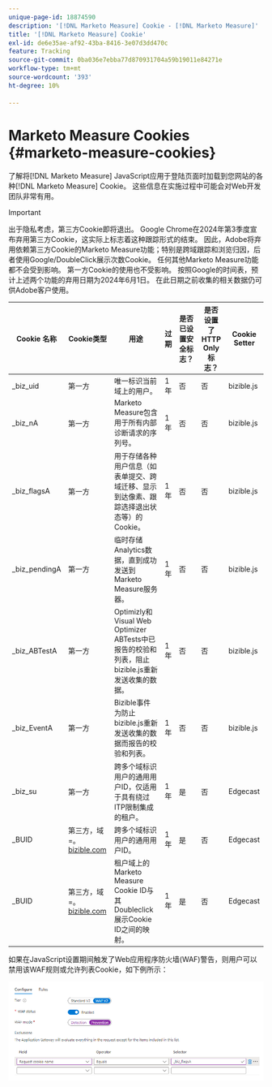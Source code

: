 ```yaml
---
unique-page-id: 18874590
description: '[!DNL Marketo Measure] Cookie - [!DNL Marketo Measure]'
title: '[!DNL Marketo Measure] Cookie'
exl-id: de6e35ae-af92-43ba-8416-3e07d3dd470c
feature: Tracking
source-git-commit: 0ba036e7ebba77d870931704a59b19011e84271e
workflow-type: tm+mt
source-wordcount: '393'
ht-degree: 10%

---
```


# Marketo Measure Cookies {#marketo-measure-cookies}

了解将[!DNL Marketo Measure] JavaScript应用于登陆页面时加载到您网站的各种[!DNL Marketo Measure] Cookie。 这些信息在实施过程中可能会对Web开发团队非常有用。

>[!IMPORTANT]
>
>出于隐私考虑，第三方Cookie即将退出。 Google Chrome在2024年第3季度宣布弃用第三方Cookie，这实际上标志着这种跟踪形式的结束。 因此，Adobe将弃用依赖第三方Cookie的Marketo Measure功能；特别是跨域跟踪和浏览归因，后者使用Google/DoubleClick展示次数Cookie。 任何其他Marketo Measure功能都不会受到影响。 第一方Cookie的使用也不受影响。 按照Google的时间表，预计上述两个功能的弃用日期为2024年6月1日。 在此日期之前收集的相关数据仍可供Adobe客户使用。

<table>
<thead>
  <tr>
    <th>Cookie 名称</th>
    <th>Cookie类型</th>
    <th>用途</th>
    <th>过期</th>
    <th>是否已设置安全标志？<br></th>
    <th>是否设置了HTTP Only标志？</th>
    <th>Cookie Setter</th>
  </tr>
</thead>
<tbody>
  <tr>
    <td>_biz_uid</td>
    <td>第一方</td>
    <td>唯一标识当前域上的用户。</td>
    <td>1 年</td>
    <td>否</td>
    <td>否</td>
    <td>bizible.js</td>
  </tr>
  <tr>
    <td>_biz_nA</td>
    <td>第一方</td>
    <td>Marketo Measure包含用于所有内部诊断请求的序列号。</td>
    <td>1 年</td>
    <td>否</td>
    <td>否</td>
    <td>bizible.js</td>
  </tr>
  <tr>
    <td>_biz_flagsA</td>
    <td>第一方</td>
    <td>用于存储各种用户信息（如表单提交、跨域迁移、显示到达像素、跟踪选择退出状态等）的Cookie。</td>
    <td>1 年</td>
    <td>否</td>
    <td>否</td>
    <td>bizible.js</td>
  </tr>
  <tr>
    <td>_biz_pendingA</td>
    <td>第一方</td>
    <td>临时存储Analytics数据，直到成功发送到Marketo Measure服务器。</td>
    <td>1 年</td>
    <td>否</td>
    <td>否</td>
    <td>bizible.js</td>
  </tr>
  <tr>
    <td>_biz_ABTestA</td>
    <td>第一方</td>
    <td>Optimizly和Visual Web Optimizer ABTests中已报告的校验和列表，阻止bizible.js重新发送收集的数据。</td>
    <td>1 年</td>
    <td>否</td>
    <td>否</td>
    <td>bizible.js</td>
  </tr>
  <tr>
    <td>_biz_EventA</td>
    <td>第一方</td>
    <td>Bizible事件为防止bizible.js重新发送收集的数据而报告的校验和列表。</td>
    <td>1 年</td>
    <td>否</td>
    <td>否</td>
    <td>bizible.js</td>
  </tr>
  <tr>
    <td>_biz_su</td>
    <td>第一方</td>
    <td>跨多个域标识用户的通用用户ID，仅适用于具有绕过ITP限制集成的租户。</td>
    <td>1 年</td>
    <td>是</td>
    <td>否</td>
    <td>Edgecast</td>
  </tr>
  <tr>
    <td>_BUID</td>
    <td>第三方，域=。<a href="https://business.adobe.com/cn/products/marketo/bizible.html">bizible.com</a></td>
    <td>跨多个域标识用户的通用用户ID。</td>
    <td>1 年</td>
    <td>是</td>
    <td>否</td>
    <td>Edgecast</td>
  </tr>
  <tr>
    <td>_BUID</td>
    <td>第三方，域=。<a href="https://bizibly.com/">bizible.com</a></td>
    <td>租户域上的Marketo Measure Cookie ID与其Doubleclick展示Cookie ID之间的映射。</td>
    <td>1 年</td>
    <td>是</td>
    <td>否</td>
    <td>Edgecast</td>
  </tr>
</tbody>
</table>

如果在JavaScript设置期间触发了Web应用程序防火墙(WAF)警告，则用户可以禁用该WAF规则或允许列表Cookie，如下例所示：

![](assets/marketo-measure-cookies-1.png)
